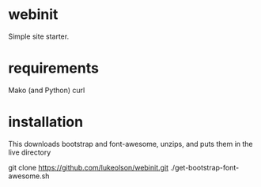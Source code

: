 webinit
=======

Simple site starter.

requirements
============
Mako (and Python)
curl

installation
============

This downloads bootstrap and font-awesome, unzips, and puts them in the live directory

  git clone https://github.com/lukeolson/webinit.git
  ./get-bootstrap-font-awesome.sh
